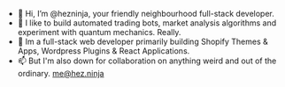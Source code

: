 - 👋 Hi, I’m @hezninja, your friendly neighbourhood full-stack developer.
- 🤖 I like to build automated trading bots, market analysis algorithms and experiment with quantum mechanics. Really.
- 🌱 Im a full-stack web developer primarily building Shopify Themes & Apps, Wordpress Plugins & React Applications.
- 📫 But I'm also down for collaboration on anything weird and out of the ordinary. me@hez.ninja

<!---
hezninja/hezninja is a ✨ special ✨ repository because its `README.md` (this file) appears on your GitHub profile.
You can click the Preview link to take a look at your changes.
--->
